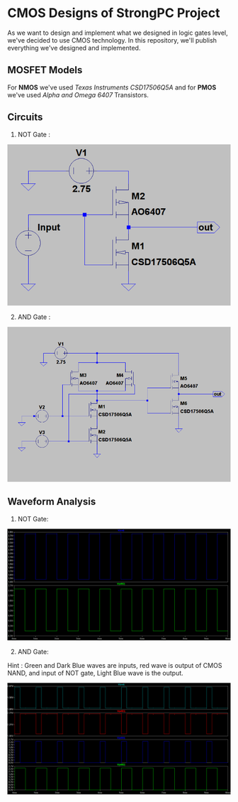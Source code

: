# CMOS Designs of StrongPC Project

As we want to design and implement what we designed in logic gates level, we've decided to use CMOS technology. 
In this repository, we'll publish everything we've designed and implemented. 

## MOSFET Models
For **NMOS** we've used *Texas Instruments CSD17506Q5A* and for **PMOS** we've used *Alpha and Omega 6407* Transistors. 

## Circuits
1) NOT Gate :

![NOT gate](circuits/not.png)

2) AND Gate :

![AND gate](circuits/and.png)

## Waveform Analysis 
1) NOT Gate:

![NOT gate](waveforms/not.png)

2) AND Gate:

Hint : Green and Dark Blue waves are inputs, red wave is output of CMOS NAND, and input of NOT gate, Light Blue wave is the output.

![AND Gate](waveforms/and.png)